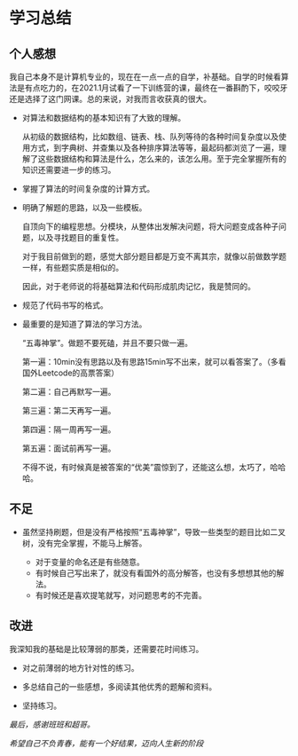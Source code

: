 # 学习总结

## 个人感想

我自己本身不是计算机专业的，现在在一点一点的自学，补基础。自学的时候看算法是有点吃力的，在2021.1月试看了一下训练营的课，最终在一番斟酌下，咬咬牙还是选择了这门网课。总的来说，对我而言收获真的很大。

* 对算法和数据结构的基本知识有了大致的理解。

  从初级的数据结构，比如数组、链表、栈、队列等待的各种时间复杂度以及使用方式，到字典树、并查集以及各种排序算法等等，最起码都浏览了一遍，理解了这些数据结构和算法是什么，怎么来的，该怎么用。至于完全掌握所有的知识还需要进一步的练习。

* 掌握了算法的时间复杂度的计算方式。

* 明确了解题的思路，以及一些模板。

  自顶向下的编程思想。分模块，从整体出发解决问题，将大问题变成各种子问题，以及寻找题目的重复性。

  对于我目前做到的题，感觉大部分题目都是万变不离其宗，就像以前做数学题一样，有些题实质是相似的。

  因此，对于老师说的将基础算法和代码形成肌肉记忆，我是赞同的。

* 规范了代码书写的格式。

* 最重要的是知道了算法的学习方法。

  “五毒神掌”。做题不要死磕，并且不要只做一遍。

  第一遍：10min没有思路以及有思路15min写不出来，就可以看答案了。（多看国外Leetcode的高票答案）

  第二遍：自己再默写一遍。

  第三遍：第二天再写一遍。

  第四遍：隔一周再写一遍。

  第五遍：面试前再写一遍。

  不得不说，有时候真是被答案的“优美”震惊到了，还能这么想，太巧了，哈哈哈。



## 不足

* 虽然坚持刷题，但是没有严格按照“五毒神掌”，导致一些类型的题目比如二叉树，没有完全掌握，不能马上解答。

	*  对于变量的命名还是有些随意。
	*  有时候自己写出来了，就没有看国外的高分解答，也没有多想想其他的解法。
	*  有时候还是喜欢提笔就写，对问题思考的不完善。



## 改进

我深知我的基础是比较薄弱的那类，还需要花时间练习。

* 对之前薄弱的地方针对性的练习。

* 多总结自己的一些感想，多阅读其他优秀的题解和资料。

* 坚持练习。





*最后，感谢班班和超哥。*

*希望自己不负青春，能有一个好结果，迈向人生新的阶段*



